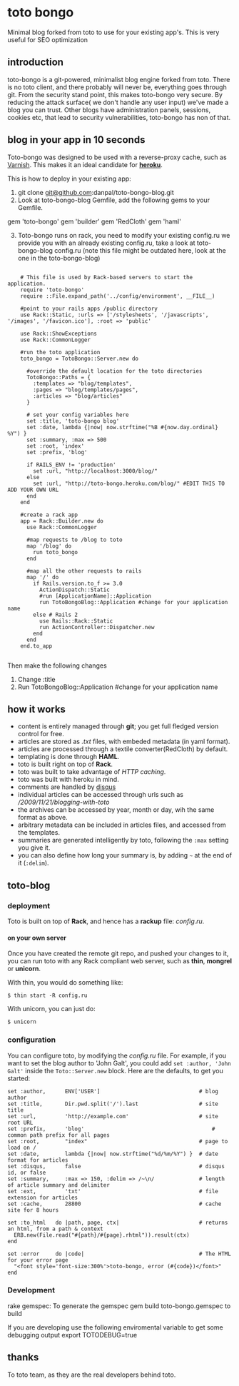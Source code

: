 toto bongo
====

Minimal blog forked from toto to use for your existing app's. 
This is very useful for SEO optimization


introduction
------------

toto-bongo is a git-powered, minimalist blog engine forked from toto. 
There is no toto client, and there probably will never be, everything goes through git.
From the security stand point, this makes toto-bongo very secure. By
reducing the attack surface( we don't handle any user input) we've made
a blog you can trust. 
Other blogs have administration panels, sessions, cookies etc, that lead
to security vulnerabilities, toto-bongo has non of that.

blog in your app in 10 seconds
------------------

Toto-bongo was designed to be used with a reverse-proxy cache, such as [Varnish](http://varnish-cache.org).
This makes it an ideal candidate for **[heroku](http://heroku.com)**.

This is how to deploy in your existing app:

1. git clone git@github.com:danpal/toto-bongo-blog.git
2. Look at toto-bongo-blog Gemfile, add the following gems to your
   Gemfile.
  
  gem 'toto-bongo'
  gem 'builder'
  gem 'RedCloth'
  gem 'haml'
  
3. Toto-bongo runs on rack, you need to modify your existing config.ru
we provide you with an already existing config.ru, take a look at
toto-bongo-blog config.ru
(note this file might be outdated here, look at the one in the
toto-bongo-blog)
<pre><code>
    # This file is used by Rack-based servers to start the application.
    require 'toto-bongo'
    require ::File.expand_path('../config/environment', __FILE__)
    
    #point to your rails apps /public directory
    use Rack::Static, :urls => ['/stylesheets', '/javascripts', '/images', '/favicon.ico'], :root => 'public'
    
    use Rack::ShowExceptions
    use Rack::CommonLogger
    
    #run the toto application
    toto_bongo = TotoBongo::Server.new do
    
      #override the default location for the toto directories
      TotoBongo::Paths = {
        :templates => "blog/templates",
        :pages => "blog/templates/pages",
        :articles => "blog/articles"
      }
    
      # set your config variables here
      set :title, 'toto-bongo blog'
      set :date, lambda {|now| now.strftime("%B #{now.day.ordinal} %Y") }
      set :summary, :max => 500
      set :root, 'index'
      set :prefix, 'blog'
    
      if RAILS_ENV != 'production'
        set :url, "http://localhost:3000/blog/"
      else
        set :url, "http://toto-bongo.heroku.com/blog/" #EDIT THIS TO ADD YOUR OWN URL
      end
    end
    
    #create a rack app
    app = Rack::Builder.new do
      use Rack::CommonLogger
    
      #map requests to /blog to toto
      map '/blog' do
        run toto_bongo
      end
    
      #map all the other requests to rails
      map '/' do
        if Rails.version.to_f >= 3.0
          ActionDispatch::Static
          #run [ApplicationName]::Application
          run TotoBongoBlog::Application #change for your application name
        else # Rails 2
          use Rails::Rack::Static
          run ActionController::Dispatcher.new
        end
      end
    end.to_app
    
</code></pre>

Then make the following changes
  1. Change :title
  2. Run TotoBongoBlog::Application #change for your application name
  





how it works
------------

- content is entirely managed through **git**; you get full fledged version control for free.
- articles are stored as _.txt_ files, with embeded metadata (in yaml format).
- articles are processed through a textile converter(RedCloth) by default.
- templating is done through **HAML**.
- toto is built right on top of **Rack**.
- toto was built to take advantage of _HTTP caching_.
- toto was built with heroku in mind.
- comments are handled by [disqus](http://disqus.com)
- individual articles can be accessed through urls such as _/2009/11/21/blogging-with-toto_
- the archives can be accessed by year, month or day, wih the same format as above.
- arbitrary metadata can be included in articles files, and accessed from the templates.
- summaries are generated intelligently by toto, following the `:max` setting you give it.
- you can also define how long your summary is, by adding `~` at the end of it (`:delim`).

toto-blog
-------

### deployment

Toto is built on top of **Rack**, and hence has a **rackup** file: _config.ru_.

#### on your own server

Once you have created the remote git repo, and pushed your changes to it, you can run toto with any Rack compliant web server,
such as **thin**, **mongrel** or **unicorn**.

With thin, you would do something like:

    $ thin start -R config.ru

With unicorn, you can just do:

    $ unicorn

### configuration

You can configure toto, by modifying the _config.ru_ file. For example, if you want to set the blog author to 'John Galt',
you could add `set :author, 'John Galt'` inside the `Toto::Server.new` block. Here are the defaults, to get you started:

    set :author,      ENV['USER']                               # blog author
    set :title,       Dir.pwd.split('/').last                   # site title
    set :url,         'http://example.com'                      # site root URL
    set :prefix,      'blog'                                        # common path prefix for all pages
    set :root,        "index"                                   # page to load on /
    set :date,        lambda {|now| now.strftime("%d/%m/%Y") }  # date format for articles
    set :disqus,      false                                     # disqus id, or false
    set :summary,     :max => 150, :delim => /~\n/              # length of article summary and delimiter
    set :ext,         'txt'                                     # file extension for articles
    set :cache,       28800                                     # cache site for 8 hours

    set :to_html   do |path, page, ctx|                         # returns an html, from a path & context
      ERB.new(File.read("#{path}/#{page}.rhtml")).result(ctx)
    end

    set :error     do |code|                                    # The HTML for your error page
      "<font style='font-size:300%'>toto-bongo, error (#{code})</font>"
    end

### Development

rake gemspec: To generate the gemspec
gem build toto-bongo.gemspec to build

If you are developing use the following enviromental variable to get
some debugging output
export TOTODEBUG=true 



thanks
------

To toto team, as they are the real developers behind toto.


